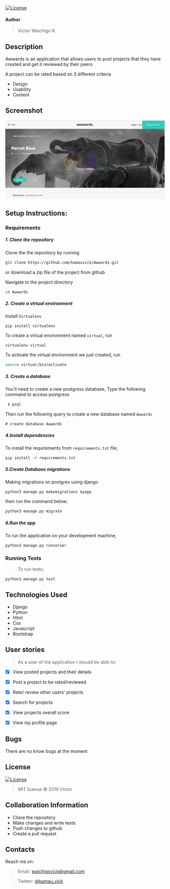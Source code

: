 

[![License](https://img.shields.io/packagist/l/loopline-systems/closeio-api-wrapper.svg)](http://opensource.org/licenses/MIT)   
#### Author
> Victor Waichigo K.

## Description
Awwards is an application that allows users to post projects that they have created and get it reviewed by their peers.

A project can be rated based on 3 different criteria

* Design
* Usability
* Content


## Screenshot
<img src="https://github.com/kamauvick/Awwards/blob/master/myapp/static/assets/awwards.png?raw=true" width=1000>

## Setup Instructions:
### Requirements

##### 1. Clone the repository
Clone the the repository by running 

   ```bash
   git clone https://github.com/kamauvick/Awwards.git
   ```
 or download a zip file of the project from github
 

Navigate to the project directory
```bash
cd Awwards
```

##### 2. Create a virtual environment
 Install `Virtualenv` 

   ```prettier
   pip install virtualenv
   ```

To create a virtual environment named `virtual`, run

   ```prettier
   virtualenv virtual
   ```
To activate the virtual environment we just created, run

   ```bash
   source virtual/bin/activate
   ```

##### 3. Create a database
You'll need to create a new postgress database, Type the following command to access postgress
   ```bash
    $ psql
   ```
   Then run the following query to create a new database named ```Awwards``` 
   ```prettier
   # create database Awwards
   ```


#####  4.Install dependencies
To install the requirements from `requirements.txt` file,

   ```prettier
   pip install -r requirements.txt
   ```

#####  5.Create Database migrations
Making migrations on postgres using django

```prettier
python3 manage.py makemigrations myapp
```

 
then run the command below;

 ```bash
 python3 manage.py migrate
 ```

##### 6.Run the app
To run the application on your development machine, 

    python3 manage.py runserver

### Running Tests
>To run tests;

    python3 manage.py test

## Technologies Used
* Django
* Python
* Html
* Css
* Javascript
* Bootstrap


## User stories
>As a user of the application I should be able to:

- [X] View posted projects and their details
- [X] Post a project to be rated/reviewed
- [X] Rate/ review other users' projects
- [X] Search for projects 
- [X] View projects overall score
- [X] View my profile page


## Bugs
There are no know bugs at the moment

## License
[![License](https://img.shields.io/packagist/l/loopline-systems/closeio-api-wrapper.svg)](http://opensource.org/licenses/MIT)
>MIT license &copy;  2019 Victor
 
## Collaboration Information
* Clone the repository
* Make changes and write tests
* Push changes to github
* Create a pull request

## Contacts
Reach me on:
>Email:  waichigovick@gmail.com

>Twitter:  [@kamau_vick](https://twitter.com/kamau_vick)


